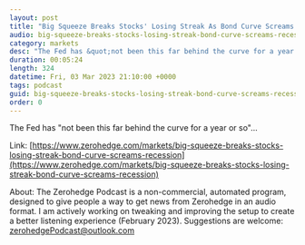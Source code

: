 ```yaml
---
layout: post
title: "Big Squeeze Breaks Stocks' Losing Streak As Bond Curve Screams Recession"
audio: big-squeeze-breaks-stocks-losing-streak-bond-curve-screams-recession-1
category: markets
desc: "The Fed has &quot;not been this far behind the curve for a year or so&quot;..."
duration: 00:05:24
length: 324
datetime: Fri, 03 Mar 2023 21:10:00 +0000
tags: podcast
guid: big-squeeze-breaks-stocks-losing-streak-bond-curve-screams-recession-0
order: 0
---
```

The Fed has &quot;not been this far behind the curve for a year or so&quot;...

Link: [https://www.zerohedge.com/markets/big-squeeze-breaks-stocks-losing-streak-bond-curve-screams-recession](https://www.zerohedge.com/markets/big-squeeze-breaks-stocks-losing-streak-bond-curve-screams-recession)

About: The Zerohedge Podcast is a non-commercial, automated program, designed to give people a way to get news from Zerohedge in an audio format.  I am actively working on tweaking and improving the setup to create a better listening experience (February 2023).  Suggestions are welcome: [zerohedgePodcast@outlook.com](mailto:zerohedgePodcast@outlook.com)